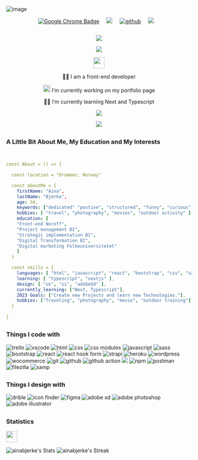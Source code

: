 ![image](https://user-images.githubusercontent.com/83291997/222136790-0db1c6f7-7fa2-452a-bc16-0bd198cdb968.png)


<p align='center'>
  <a href="https://www.abjerke.com/#portfolio"><img src="https://img.shields.io/badge/my portfolio page-4285F4?logo=googlechrome&logoColor=fff&style=for-the-badge" alt="Google Chrome Badge"></a>&nbsp;&nbsp;&nbsp;&nbsp;
  <a href="https://www.linkedin.com/in/aina-bjerke-a2b114172?originalSubdomain=no"><img src="https://img.shields.io/badge/My linkedin-%230077B5.svg?&style=for-the-badge&logo=linkedin&logoColor=white" /></a>&nbsp;&nbsp;&nbsp;&nbsp;
<a href="https://github.com/ainabjerke"><img alt="github" src="https://img.shields.io/badge/My GitHub-181717?logo=github&logoColor=fff&style=for-the-badge" /></a>&nbsp;&nbsp;&nbsp;&nbsp;
  <a href="mailto:aina.bjerke@hotmail.com?subject=request"><img src="https://img.shields.io/badge/email me-%23D14836.svg?&style=for-the-badge&logo=gmail&logoColor=white" /></a>&nbsp;&nbsp;&nbsp;&nbsp;
</p>



##
<p align="center">
  <img src="https://capsule-render.vercel.app/api?type=waving&color=gradient&text=&height=100&section=header"/>
</p>

<p align="center">
  <a href="https://github.com/ainabjerke/readme-typing-svg"><img src="https://readme-typing-svg.herokuapp.com?lines=+Hi+and+welcome+to+my+github+page,+I'm+Aina.;I+love+to+code.;I+love+learning.;I+love+design.;I+love+to+solve+problems.;&center=true&width=500&height=50"></a>
</p>


<p align="center">
<img src="https://user-images.githubusercontent.com/82110564/189553856-2e7f8f30-80b4-484f-bfaa-9e5eb10f24e5.gif" width="30">
</p>

<p align='center'>👩‍💻 I am a front-end developer</p>
<p align='center'><img src="https://media.giphy.com/media/WUlplcMpOCEmTGBtBW/giphy.gif" width="20">  I’m currently working on my portfolio page </p>
<p align='center'>👩‍🌱 I’m currently learning Next and Typescript </p>

<p align='center'>
  <a href="#"><img src="https://visitor-badge.glitch.me/badge?page_id=ainabjerke.ainabjerke??style=for-the-badge&logo=appveyor"></a>
</p>

<p align="center">
  <img src="https://capsule-render.vercel.app/api?type=waving&color=gradient&height=100&section=footer"/>
</p>



## <h3> A Little Bit About Me, My Education and My Interests</h3>

```yaml


const About = () => {

  const location = "Drammen, Norway"

  const aboutMe = {
    firstName: "Aina",
    lastName: "Bjerke",
    age: 34,
    keywords: ["dedicated" "postive", "structured", "funny", "curious" ],
    hobbies: [ "travel", "photography", "movies", "outdoor activity" ],
    education: [
    "Front-end Noroff",
    "Project management BI",
    "Strategic implementation BI",
    "Digital Transformation BI",
    "Digital marketing Folkeuniversitetet"
    ]
  }

  const skills = {
    languages: [ "html", "javascript", "react", "bootstrap", "css", "sass"],
    learning: [ "typescript", "nextjs" ],
    design: [ "ux", "ui", "adobeXd" ],
    currently_learning: ["Next, Typescript"],
    2023 Goals: ["Create new Projects and learn new Technologies."],
    hobbies: ["Traveling", "photography", "movie", "outdoor training"]
  }
  
}

```


## <h3>Things I code with</h3>
<p>
   <img alt="trello" src="https://img.shields.io/badge/Trello-0052CC?logo=trello&logoColor=fff&style=for-the-badge" />
   <img alt="vscode"src="https://img.shields.io/badge/Visual%20Studio%20Code-007ACC?logo=visualstudiocode&logoColor=fff&style=for-the-badge" />
   <img alt="html" src="https://img.shields.io/badge/HTML5-E34F26?logo=html5&logoColor=fff&style=for-the-badge" />
   <img alt="css" src="https://img.shields.io/badge/CSS3-1572B6?logo=css3&logoColor=fff&style=for-the-badge" />
   <img alt ="css modules" src="https://img.shields.io/badge/CSS%20Modules-000?logo=cssmodules&logoColor=fff&style=for-the-badge" />
   <img alt="javascript" src="https://img.shields.io/badge/JavaScript-F7DF1E?logo=javascript&logoColor=000&style=for-the-badge" />
   <img alt="sass" src="https://img.shields.io/badge/Sass-C69?logo=sass&logoColor=fff&style=for-the-badge" />
   <img alt ="bootstrap" src="https://img.shields.io/badge/Bootstrap-7952B3?logo=bootstrap&logoColor=fff&style=for-the-badge" /> 
   <img alt="react" src="https://img.shields.io/badge/React-61DAFB?logo=react&logoColor=000&style=for-the-badge" />
   <img alt="react hook form" src="https://img.shields.io/badge/React%20Hook%20Form-EC5990?logo=reacthookform&logoColor=fff&style=for-the-badge" />
   <img alt="strapi" src="https://img.shields.io/badge/Strapi-2F2E8B?logo=strapi&logoColor=fff&style=for-the-badge" />
   <img alt="heroku" src="https://img.shields.io/badge/Heroku-430098?logo=heroku&logoColor=fff&style=for-the-badge" />
   <img alt="wordpress" src="https://img.shields.io/badge/WordPress-21759B?logo=wordpress&logoColor=fff&style=for-the-badge" />
   <img alt="wocommerce" src="https://img.shields.io/badge/WooCommerce-96588A?logo=woocommerce&logoColor=fff&style=for-the-badge" />
   <img alt="git" src="https://img.shields.io/badge/Git-F05032?logo=git&logoColor=fff&style=for-the-badge" />
   <img alt="github" src="https://img.shields.io/badge/GitHub-181717?logo=github&logoColor=fff&style=for-the-badge" />
   <img alt="github action" src="https://img.shields.io/badge/GitHub%20Actions-2088FF?logo=githubactions&logoColor=fff&style=for-the-badge" /> 
   <img alt"read me file" src="https://img.shields.io/badge/ReadMe-018EF5?logo=readme&logoColor=fff&style=for-the-badge" />
   <img alt="npm" src="https://img.shields.io/badge/npm-CB3837?logo=npm&logoColor=fff&style=for-the-badge" />
   <img alt="postman" src="https://img.shields.io/badge/Postman-FF6C37?logo=postman&logoColor=fff&style=for-the-badge" />
   <img alt="filezilla" src="https://img.shields.io/badge/FileZilla-BF0000?logo=filezilla&logoColor=fff&style=for-the-badge" />
   <img alt="xamp" src="https://img.shields.io/badge/XAMPP-FB7A24?logo=xampp&logoColor=fff&style=for-the-badge" />   
</p>


## <h3> Things I design with </h3>
<p>
<img alt="drible" src="https://img.shields.io/badge/Dribbble-EA4C89?logo=dribbble&logoColor=fff&style=for-the-badge" />
<img alt="icon finder" src="https://img.shields.io/badge/Iconfinder-1A1B1F?logo=iconfinder&logoColor=fff&style=for-the-badge" />
<img alt="figma" src="https://img.shields.io/badge/Figma-F24E1E?logo=figma&logoColor=fff&style=for-the-badge" />
<img alt="adobe xd" src="https://img.shields.io/badge/Adobe%20XD-FF61F6?logo=adobexd&logoColor=fff&style=for-the-badge" />
<img alt="adobe photoshop" src="https://img.shields.io/badge/Adobe%20Photoshop-31A8FF?logo=adobephotoshop&logoColor=fff&style=for-the-badge" />
<img alt="adobe illustrator" src="https://img.shields.io/badge/Adobe%20Illustrator-FF9A00?logo=adobeillustrator&logoColor=fff&style=for-the-badge" />
</p>

## <h3> Statistics </h3>
<img src="https://media4.giphy.com/media/MIGbtLZoVjbl0bYbAd/giphy.gif?cid=ecf05e472t2h0i8d7dcjaoau9iqtchhr899hxmpxzzgc7lyw&rid=giphy.gif" width="30"> 
  
![ainabjerke's Stats](https://github-readme-stats.vercel.app/api?username=ainabjerke&theme=cobalt&show_icons=true&hide_border=true&count_private=true)
![ainabjerke's Streak](https://github-readme-streak-stats.herokuapp.com/?user=ainabjerke&theme=cobalt&hide_border=true)

